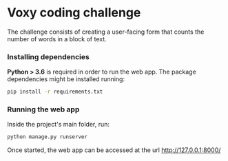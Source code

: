 # Voxy coding challenge

The challenge consists of creating a user-facing form that counts the number of words in a block of text.

### Installing dependencies
**Python > 3.6** is required in order to run the web app.
The package dependencies might be installed running:
```bash
pip install -r requirements.txt
```

### Running the web app
Inside the project's main folder, run:
```bash
python manage.py runserver
```

Once started, the web app can be accessed at the url http://127.0.0.1:8000/